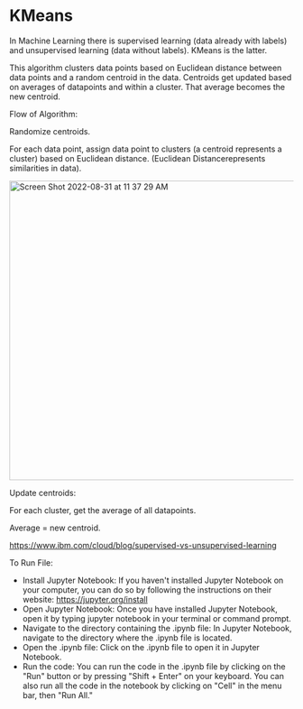 # KMeans
In Machine Learning there is supervised learning (data already with labels) and unsupervised learning (data without labels). KMeans is the latter. 

This algorithm clusters data points based on Euclidean distance between data points and a random centroid in the data. Centroids get updated based on averages of datapoints and within a cluster. That average becomes the new centroid. 

Flow of Algorithm:

Randomize centroids.

For each data point, assign data point to clusters (a centroid represents a cluster) based on Euclidean distance.
(Euclidean Distancerepresents similarities in data).

<img width="531" alt="Screen Shot 2022-08-31 at 11 37 29 AM" src="https://user-images.githubusercontent.com/63027273/187754248-362b97b3-14e3-459f-aaf2-75ced225145f.png">

Update centroids: 

For each cluster, get the average of all datapoints. 

Average = new centroid.


https://www.ibm.com/cloud/blog/supervised-vs-unsupervised-learning




To Run File:

- Install Jupyter Notebook: If you haven't installed Jupyter Notebook on your computer, you can do so by following the instructions on their website: https://jupyter.org/install
- Open Jupyter Notebook: Once you have installed Jupyter Notebook, open it by typing jupyter notebook in your terminal or command prompt.
- Navigate to the directory containing the .ipynb file: In Jupyter Notebook, navigate to the directory where the .ipynb file is located.
- Open the .ipynb file: Click on the .ipynb file to open it in Jupyter Notebook.
- Run the code: You can run the code in the .ipynb file by clicking on the "Run" button or by pressing "Shift + Enter" on your keyboard. You can also run all the code in the notebook by clicking on "Cell" in the menu bar, then "Run All."
